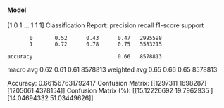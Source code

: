 #### Model
[1 0 1 ... 1 1 1]
Classification Report:
              precision    recall  f1-score   support

           0       0.52      0.43      0.47   2995598
           1       0.72      0.78      0.75   5583215

    accuracy                           0.66   8578813
   macro avg       0.62      0.61      0.61   8578813
weighted avg       0.65      0.66      0.65   8578813

Accuracy: 0.661567631792417
Confusion Matrix:
[[1297311 1698287]
 [1205061 4378154]]
Confusion Matrix (%):
[[15.12226692 19.7962935 ]
 [14.04694332 51.03449626]]
